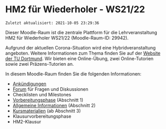 # HM2 für Wiederholer - WS21/22

`Zuletzt aktualisiert: 2021-10-05 23:29:36`

Dieser Moodle-Raum ist die zentrale Plattform für die Lehrveranstaltung HM2 für Wiederholer WS21/22 (Moodle-Raum-ID: 29942).

Aufgrund der aktuellen Corona-Situation wird eine Hybridveranstaltung angeboten. Weitere Informationen zum Thema finden Sie auf der [Website der TU Dortmund](https://corona.tu-dortmund.de/corona-regelungen/studium-und-lehre/). Wir bieten eine Online-Übung, zwei Online-Tutorien sowie zwei Präzens-Tutorien an.

In diesem Moodle-Raum finden Sie die folgenden Informationen:

- [Ankündigungen](https://moodle.tu-dortmund.de/mod/forum/view.php?id=985446)
- [Forum](https://moodle.tu-dortmund.de/mod/forum/view.php?id=985447) für Fragen und Diskussionen
- Checklisten und Milestones
- [Vorbereitungsphase](https://moodle.tu-dortmund.de/course/view.php?id=29942#section-1) (Abschnitt 1)
- [Allgemeine Informationen](https://moodle.tu-dortmund.de/course/view.php?id=29942#section-2) (Abschnitt 2)
- [Kursmaterialien](https://moodle.tu-dortmund.de/course/view.php?id=29942#section-3) (ab Abschnitt 3)
- Klausurvorbereitungsphase
- HM2-Klausur
